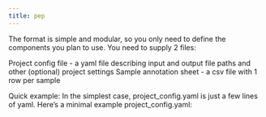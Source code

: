 ```yaml
---
title: pep
---
```


The format is simple and modular, so you only need to define the components you plan to use. You need to supply 2 files:

Project config file - a yaml file describing input and output file paths and other (optional) project settings
Sample annotation sheet - a csv file with 1 row per sample

Quick example: In the simplest case, project_config.yaml is just a few lines of yaml. Here’s a minimal example project_config.yaml:

